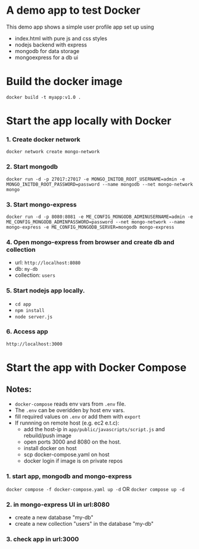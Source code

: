 # A demo app to test Docker

This demo app shows a simple user profile app set up using 
- index.html with pure js and css styles
- nodejs backend with express
- mongodb for data storage
- mongoexpress for a db ui

# Build the docker image

`docker build -t myapp:v1.0 .`

# Start the app locally with Docker

### 1. Create docker network

`docker network create mongo-network`

### 2. Start mongodb 

`docker run -d -p 27017:27017 -e MONGO_INITDB_ROOT_USERNAME=admin -e MONGO_INITDB_ROOT_PASSWORD=password --name mongodb --net mongo-network mongo` 

### 3. Start mongo-express
    
`docker run -d -p 8080:8081 -e ME_CONFIG_MONGODB_ADMINUSERNAME=admin -e ME_CONFIG_MONGODB_ADMINPASSWORD=password --net mongo-network --name mongo-express -e ME_CONFIG_MONGODB_SERVER=mongodb mongo-express`

### 4. Open mongo-express from browser and create db and collection

- url: `http://localhost:8080`
- db: `my-db`
- collection: `users` 

### 5. Start nodejs app locally. 

- `cd app`
- `npm install `
- `node server.js`
    
### 6. Access app

`http://localhost:3000`

# Start the app with Docker Compose

## Notes:
- `docker-compose` reads env vars from `.env` file.
- The `.env` can be overidden by host env vars.
- fill required values on `.env` or add them with `export`
- If runnning on remote host (e.g. ec2 e.t.c):
    - add the host-ip in `app/public/javascripts/script.js` and rebuild/push image
    - open ports 3000 and 8080 on the host.
    - install docker on host
    - scp docker-compose.yaml on host
    - docker login if image is on private repos
    

### 1. start app, mongodb and mongo-express

`docker compose -f docker-compose.yaml up -d` OR
`docker compose up -d`
    
### 2. in mongo-express UI in url:8080
- create a new database "my-db"
- create a new collection "users" in the database "my-db"       
    
### 3. check app in url:3000



